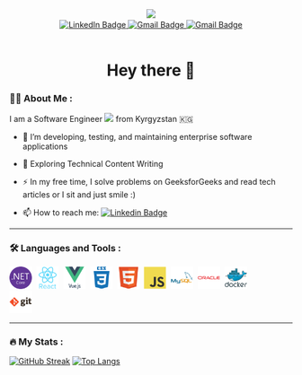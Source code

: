 <div id="header" align="center">
  <img src="https://media.giphy.com/media/RbDKaczqWovIugyJmW/giphy.gif" width="150"/>
    <div id="badges">
      <a href="https://www.linkedin.com/in/zhangarach-keldibekov/">
        <img src="https://img.shields.io/badge/LinkedIn-blue?style=for-the- badge&logo=linkedin&logoColor=white" alt="LinkedIn Badge"/>
      </a>
      <a href="https://www.gmail.com/in/zhangarach-keldibekov/">
        <img src="https://img.shields.io/badge/Gmail-red?style=for-the- badge&logo=gmail&logoColor=white" alt="Gmail Badge"/>
      </a>
      <a href="https://www.telegram.com/in/zhangarach-keldibekov/">
        <img src="https://img.shields.io/badge/Telegram-blue?style=for-the- badge&logo=telegram&logoColor=white" alt="Gmail Badge"/>
      </a>
    </div>
  <img src="https://komarev.com/ghpvc/?username=jangarach&style=flat-square&color=blue" alt=""/>
<h1>
  Hey there 👋
</h1>
</div>
<!--
<div align="center">
  <img src="https://media.giphy.com/media/VDSiCHF1XmZgs5sRQQ/giphy-downsized-large.gif" width="500" height="300"/>
  </div>
  --!>

### :man_technologist: About Me :

I am a Software Engineer <img src="https://media.giphy.com/media/WUlplcMpOCEmTGBtBW/giphy.gif" width="30"> from Kyrgyzstan 🇰🇬

- :telescope: I’m developing, testing, and maintaining enterprise software applications

- :seedling: Exploring Technical Content Writing

- :zap: In my free time, I solve problems on GeeksforGeeks and read tech articles or I sit and just smile :)

- :mailbox: How to reach me: [![Linkedin Badge](https://img.shields.io/badge/-LinkedIn-blue?style=flat&logo=Linkedin&logoColor=white)](https://www.linkedin.com/in/zhangarach-keldibekov/)

---

### :hammer_and_wrench: Languages and Tools :

<div>
  <img src="https://github.com/devicons/devicon/blob/master/icons/dotnetcore/dotnetcore-original.svg" title="dotNetCore" alt="dotNetCore" width="40" height="40"/>&nbsp;
  <img src="https://github.com/devicons/devicon/blob/master/icons/react/react-original-wordmark.svg" title="React" alt="React" width="40" height="40"/>&nbsp;
  <img src="https://github.com/devicons/devicon/blob/master/icons/vuejs/vuejs-original-wordmark.svg" title="Vue.js" alt="Vue.js" width="40" height="40"/>&nbsp;
  <img src="https://github.com/devicons/devicon/blob/master/icons/css3/css3-plain-wordmark.svg"  title="CSS3" alt="CSS" width="40" height="40"/>&nbsp;
  <img src="https://github.com/devicons/devicon/blob/master/icons/html5/html5-original.svg" title="HTML5" alt="HTML" width="40" height="40"/>&nbsp;
  <img src="https://github.com/devicons/devicon/blob/master/icons/javascript/javascript-original.svg" title="JavaScript" alt="JavaScript" width="40" height="40"/>&nbsp;
  <img src="https://github.com/devicons/devicon/blob/master/icons/mysql/mysql-original-wordmark.svg" title="MySQL"  alt="MySQL" width="40" height="40"/>&nbsp;
  <img src="https://github.com/devicons/devicon/blob/master/icons/oracle/oracle-original.svg" title="Oracle"  alt="Oracle" width="40" height="40"/>&nbsp;
  <img src="https://github.com/devicons/devicon/blob/master/icons/docker/docker-original-wordmark.svg" title="Docker" **alt="Docker" width="40" height="40"/>
</div>
  <img src="https://github.com/devicons/devicon/blob/master/icons/git/git-original-wordmark.svg" title="Git" **alt="Git" width="40" height="40"/>
</div>

---

### :fire: My Stats :

[![GitHub Streak](http://github-readme-streak-stats.herokuapp.com?user=jangarach&theme=dark&background=000000)](https://git.io/streak-stats)
[![Top Langs](https://github-readme-stats.vercel.app/api/top-langs/?username=jangarach&layout=compact&theme=vision-friendly-dark)](https://github.com/anuraghazra/github-readme-stats)


